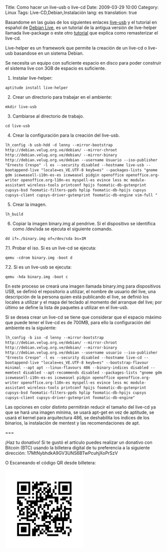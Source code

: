 Title: Como hacer un live-usb o live-cd
Date: 2009-03-29 10:00
Category: Linux
Tags: Live-CD,Debian,Instalación
lang: es
translation: true

Basandome en las guías de los siguientes enlaces  [live-usb](http://www.debian-administration.org/articles/630) y el tutorial en español de [Debian Live](http://el-directorio.org/DebianLive#head-9df2b36e5793bbfb9353ffbf472fb3e38608935e), es un tutorial de la antigua versión de live-helper llamada live-package
o este otro [tutorial](http://wiki.freenetproject.org/deDebianLiveCD) que explica como remasterizar el live-cd.

Live-helper es un framework que permite la creación de un live-cd o live-usb basandose
en un sistema Debian.

Se necesita un equipo con suficiente espacio en disco para poder construir el sistema
live con 3GB de espacio es suficiente.

1. Instalar live-helper:

```
aptitude install live-helper
```

2. Crear un directorio para trabajar en el ambiente:  

```
mkdir live-usb
```

3. Cambiarse al directorio de trabajo.

```
cd live-usb
```

4. Crear la configuración para la creación del live-usb.

```
lh_config -b usb-hdd -d lenny --mirror-bootstrap http://debian.velug.org.ve/debian/ --mirror-chroot http://debian.velug.org.ve/debian/ --mirror-binary http://debian.velug.org.ve/debian --username Usuario --iso-publisher "Ernesto Crespo" -l es --security disabled --hostname live-usb --bootappend-live "locale=es_VE.UTF-8 keyb=es" --packages-lists "gnome gdm iceweasell-i10n-es-es iceweasel pidgin openoffice openoffice.org-writer openoffice.org-l10n-es myspell-es evince less mc module-assistant wireless-tools printconf hpijs foomatic-db-gutenprint cupsys-bsd foomatic-filters-ppds hplip foomatic-db-hpijs cupsys cupsys-client cupsys-driver-gutenprint foomatic-db-engine vim-full "
```

5. Crear la imagen.

```
lh_build
```

6. Copiar la imagen binary.img al pendrive. Si el dispositivo se identifica como /dev/sda se ejecuta el siguiente comando.

```
dd if=./binary.img of=/dev/sda bs=1M
```

7.1. Probar el iso. Si es un live-cd se ejecuta:

```
qemu -cdrom binary.img -boot d
```

7.2. Si es un live-usb se ejecuta:

```
qemu -hda binary.img -boot c
```

En este proceso se creará una imagen llamada binary.img para dispositivos USB, se definió
el repositorio a utilizar, el nombre de usuario del live, una descripción de la persona
quien está publicando el live, se definió los locales a utilizar y el mapa del teclado al
momento del arranque del live; por último se define la lista de paquetes a utilizar en el live-usb.

Si se desea crear un live-cd se tiene que considerar que el espacio máximo que puede tener el live-cd
es de 700MB, para ello la configuración del ambiente es la siguiente:

```
lh_config -b iso -d lenny --mirror-bootstrap http://debian.velug.org.ve/debian/ --mirror-chroot http://debian.velug.org.ve/debian/ --mirror-binary http://debian.velug.org.ve/debian --username usuario --iso-publisher "Ernesto Crespo" -l es --security disabled --hostname live-cd --bootappend-live "locale=es_VE.UTF-8 keyb=es" --bootstrap-flavour minimal --apt apt --linux-flavours 486 --binary-indices disabled --memtest disabled --apt-recommends disabled --packages-lists "gnome gdm iceweasell-i10n-es-es iceweasel pidgin openoffice openoffice.org-writer openoffice.org-l10n-es myspell-es evince less mc module-assistant wireless-tools printconf hpijs foomatic-db-gutenprint cupsys-bsd foomatic-filters-ppds hplip foomatic-db-hpijs cupsys cupsys-client cupsys-driver-gutenprint foomatic-db-engine"
```


Las opciones en color distinto permitirán reducir el tamaño del live-cd ya que se hará una imagen mínima,
se usará apt-get en vez de aptitude, se usará el kernel para arquitectura 486, se deshabilita los
indices de los binarios, la instalación de mentest y las recomendaciones de apt.

===

¡Haz tu donativo!
Si te gustó el artículo puedes realizar un donativo con Bitcoin (BTC)
usando la billetera digital de tu preferencia a la siguiente
dirección: 17MtNybhdkA9GV3UNS6BTwPcuhjXoPrSzV

O Escaneando el código QR desde billetera:

![17MtNybhdkA9GV3UNS6BTwPcuhjXoPrSzV](./images/17MtNybhdkA9GV3UNS6BTwPcuhjXoPrSzV.png)